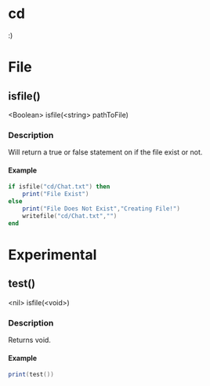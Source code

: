 # cd
:)

# File

## isfile()
\<Boolean\> isfile(\<string\> pathToFile)

### Description
Will return a true or false statement on if the file exist or not.

#### Example
```lua
if isfile("cd/Chat.txt") then
	print("File Exist")
else
	print("File Does Not Exist","Creating File!")
	writefile("cd/Chat.txt","")
end
```

# Experimental

## test()
\<nil\> isfile(\<void\>)

### Description
Returns void.

#### Example
```lua
print(test())
```
